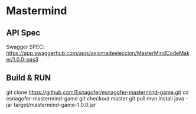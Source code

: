 
# Mastermind

## API Spec
Swagger SPEC: https://app.swaggerhub.com/apis/axiomadeeleccion/MasterMindCodeMaker/1.0.0-oas3


## Build & RUN
git clone https://github.com/Esnagofer/esnagofer-mastermind-game.git
cd esnagofer-mastermind-game
git checkout master
git pull
mvn install
java -jar target/mastermind-game-1.0.0.jar

